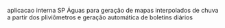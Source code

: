 aplicacao interna SP Águas para
geração de mapas interpolados de chuva
a partir dos pliviômetros e geração 
automática de boletins diários
